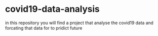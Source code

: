# covid19-data-analysis
in this repository you will find a project that analyse the covid19 data and forcating that data for to pridict future
